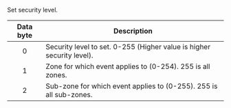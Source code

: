 Set security level.

 | Data byte | Description                                                        |
 | :---------: | -----------                                                      |
 | 0         | Security level to set. 0-255 (Higher value is higher security level).  |
 | 1         | Zone for which event applies to (0-254). 255 is all zones.         |
 | 2         | Sub-zone for which event applies to (0-255). 255 is all sub-zones. |
 
